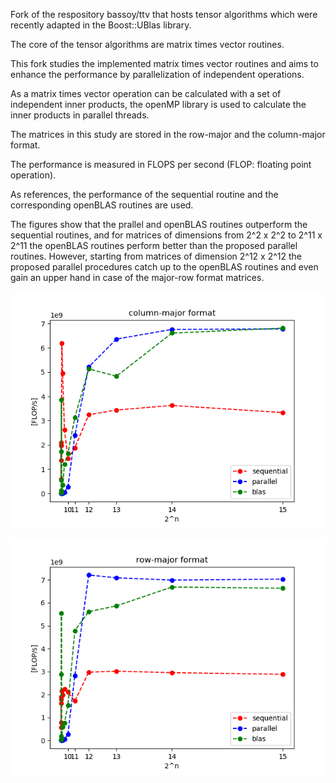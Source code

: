 Fork of the respository bassoy/ttv that hosts tensor algorithms which were recently adapted in the Boost::UBlas library.

The core of the tensor algorithms are matrix times vector routines. 

This fork studies the implemented matrix times vector routines and aims to enhance the performance by parallelization of independent operations.

As a matrix times vector operation can be calculated with a set of independent inner products, 
the openMP library is used to calculate the inner products in parallel threads. 

The matrices in this study are stored in the row-major and the column-major format.

The performance is measured in FLOPS per second (FLOP: floating point operation).

As references, the performance of the sequential routine and the corresponding openBLAS routines are used.

The figures show that the prallel and openBLAS routines outperform the sequential routines,
and for matrices of dimensions from 2^2 x 2^2 to 2^11 x 2^11 the openBLAS routines perform better than the proposed parallel routines.
However, starting from matrices of dimension 2^12 x 2^12 the proposed parallel procedures catch up to the openBLAS routines and even gain an upper hand in case of the major-row format matrices.  

![mtv_col_blas](https://github.com/hrhee/ttv/blob/master/misc/mtv_col_blas.png)

![mtv_row_blas](https://github.com/hrhee/ttv/blob/master/misc/mtv_row_blas.png)
